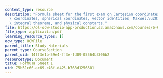 ```yaml
---
content_type: resource
description: "Formula sheet for the first exam on Cartesian coordinates, cylindrical\
  \ coordinates, spherical coordinates, vector identities, Maxwell\u2019s equations,\
  \ integral theorems, and physical constants."
file: https://ol-ocw-studio-app-production.s3.amazonaws.com/courses/6-013-electromagnetics-and-applications-fall-2005/75b51c66ac69c46fd425b768d1256301_formula_sheet1.pdf
file_type: application/pdf
learning_resource_types: []
ocw_type: OCWFile
parent_title: Study Materials
parent_type: CourseSection
parent_uid: 14ff3e1b-59e4-ff3e-fd09-05564b5306b2
resourcetype: Document
title: Formula Sheet 1
uid: 75b51c66-ac69-c46f-d425-b768d1256301
---
```

